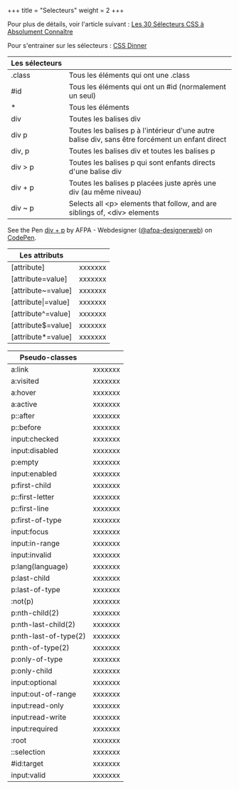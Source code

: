 +++
title = "Selecteurs"
weight = 2
+++

Pour plus de détails, voir l'article suivant :
[Les 30 Sélecteurs CSS à Absolument Connaître](https://code.tutsplus.com/fr/tutorials/the-30-css-selectors-you-must-memorize--net-16048)

Pour s'entrainer sur les sélecteurs :
[CSS Dinner](http://flukeout.github.io/)

| Les&nbsp;sélecteurs  |  |
| ------  | -------------------------------- |
| .class  | Tous les éléments qui ont une .class |
| #id | Tous les éléments qui ont un #id (normalement un seul) |
| *  | Tous les éléments |
| div  | Toutes les balises div |
| div p | Toutes les balises p à l'intérieur d'une autre balise div, sans être forcément un enfant direct |
| div, p  | Toutes les balises div et toutes les balises p |
| div > p  | Toutes les balises p qui sont enfants directs d'une balise div |
| div + p | Toutes les balises p placées juste après une div (au même niveau) |
| div ~ p  | Selects all &lt;p&gt; elements that follow, and are siblings of, &lt;div&gt; elements |

<p data-height="265" data-theme-id="0" data-slug-hash="BJNveJ" data-default-tab="html,result" data-user="afpa-designerweb" data-embed-version="2" data-pen-title="div + p" data-preview="true" class="codepen">See the Pen <a href="https://codepen.io/afpa-designerweb/pen/BJNveJ/">div + p</a> by AFPA - Webdesigner (<a href="https://codepen.io/afpa-designerweb">@afpa-designerweb</a>) on <a href="https://codepen.io">CodePen</a>.</p>
<script async src="https://production-assets.codepen.io/assets/embed/ei.js"></script>

| Les&nbsp;attributs  |  |
| ------  | -------------------------------- |
| [attribute]  | xxxxxxx |
| [attribute=value]  | xxxxxxx |
| [attribute~=value]  | xxxxxxx |
| [attribute\|=value]  | xxxxxxx |
| [attribute^=value]  | xxxxxxx |
| [attribute$=value]  | xxxxxxx |
| [attribute*=value]  | xxxxxxx |


| Pseudo-classes  |  |
| ------  | -------------------------------- |
| a:link | xxxxxxx |
| a:visited | xxxxxxx |
| a:hover | xxxxxxx |
| a:active | xxxxxxx |
| p::after | xxxxxxx |
| p::before | xxxxxxx |
| input:checked | xxxxxxx |
| input:disabled | xxxxxxx |
| p:empty | xxxxxxx |
| input:enabled | xxxxxxx |
| p:first-child | xxxxxxx |
| p::first-letter | xxxxxxx |
| p::first-line | xxxxxxx |
| p:first-of-type | xxxxxxx |
| input:focus | xxxxxxx |
| input:in-range | xxxxxxx |
| input:invalid | xxxxxxx |
| p:lang(language) | xxxxxxx |
| p:last-child | xxxxxxx |
| p:last-of-type | xxxxxxx |
| :not(p) | xxxxxxx |
| p:nth-child(2) | xxxxxxx |
| p:nth-last-child(2) | xxxxxxx |
| p:nth-last-of-type(2) | xxxxxxx |
| p:nth-of-type(2) | xxxxxxx |
| p:only-of-type | xxxxxxx |
| p:only-child | xxxxxxx |
| input:optional | xxxxxxx |
| input:out-of-range | xxxxxxx |
| input:read-only | xxxxxxx |
| input:read-write | xxxxxxx |
| input:required | xxxxxxx |
| :root | xxxxxxx |
| ::selection | xxxxxxx |
| #id:target | xxxxxxx |
| input:valid | xxxxxxx |